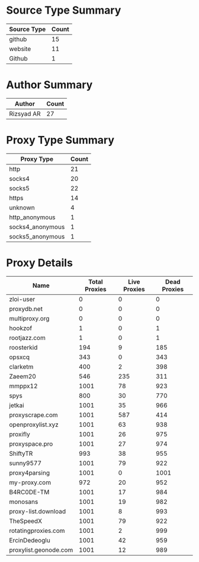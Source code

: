 # Source Type Summary

| Source Type | Count |
|-------------|-------|
| github | 15 |
| website | 11 |
| Github | 1 |


# Author Summary

| Author | Count |
|--------|-------|
| Rizsyad AR | 27 |


# Proxy Type Summary

| Proxy Type | Count |
|------------|-------|
| http | 21 |
| socks4 | 20 |
| socks5 | 22 |
| https | 14 |
| unknown | 4 |
| http_anonymous | 1 |
| socks4_anonymous | 1 |
| socks5_anonymous | 1 |


# Proxy Details

| Name | Total Proxies | Live Proxies | Dead Proxies |
|------|---------------|--------------|---------------|
| zloi-user | 0 | 0 | 0 |
| proxydb.net | 0 | 0 | 0 |
| multiproxy.org | 0 | 0 | 0 |
| hookzof | 1 | 0 | 1 |
| rootjazz.com | 1 | 0 | 1 |
| roosterkid | 194 | 9 | 185 |
| opsxcq | 343 | 0 | 343 |
| clarketm | 400 | 2 | 398 |
| Zaeem20 | 546 | 235 | 311 |
| mmppx12 | 1001 | 78 | 923 |
| spys | 800 | 30 | 770 |
| jetkai | 1001 | 35 | 966 |
| proxyscrape.com | 1001 | 587 | 414 |
| openproxylist.xyz | 1001 | 63 | 938 |
| proxifly | 1001 | 26 | 975 |
| proxyspace.pro | 1001 | 27 | 974 |
| ShiftyTR | 993 | 38 | 955 |
| sunny9577 | 1001 | 79 | 922 |
| proxy4parsing | 1001 | 0 | 1001 |
| my-proxy.com | 972 | 20 | 952 |
| B4RC0DE-TM | 1001 | 17 | 984 |
| monosans | 1001 | 19 | 982 |
| proxy-list.download | 1001 | 8 | 993 |
| TheSpeedX | 1001 | 79 | 922 |
| rotatingproxies.com | 1001 | 2 | 999 |
| ErcinDedeoglu | 1001 | 42 | 959 |
| proxylist.geonode.com | 1001 | 12 | 989 |

